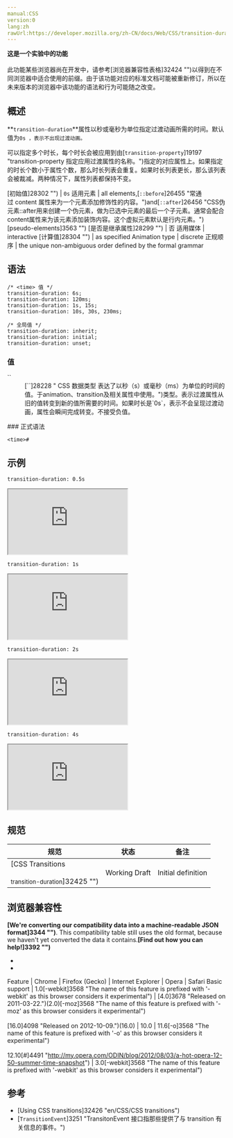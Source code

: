 ```yaml
---
manual:CSS
version:0
lang:zh
rawUrl:https://developer.mozilla.org/zh-CN/docs/Web/CSS/transition-duration
---
```






**这是一个实验中的功能**<br></br>此功能某些浏览器尚在开发中，请参考[浏览器兼容性表格]32424 "")以得到在不同浏览器中适合使用的前缀。由于该功能对应的标准文档可能被重新修订，所以在未来版本的浏览器中该功能的语法和行为可能随之改变。




## 概述<a name="概述"></a>


**`transition-duration`**属性以秒或毫秒为单位指定过渡动画所需的时间。默认值为`0s ，表示不出现过渡动画。`



可以指定多个时长，每个时长会被应用到由[`transition-property`]19197 "transition-property 指定应用过渡属性的名称。")指定的对应属性上。如果指定的时长个数小于属性个数，那么时长列表会重复。如果时长列表更长，那么该列表会被裁减。两种情况下，属性列表都保持不变。


[初始值]28302 "") | `0s` 
适用元素 | all elements,[`::before`]26455 "常通过 content 属性来为一个元素添加修饰性的内容。")and[`::after`]26456 "CSS伪元素::after用来创建一个伪元素，做为已选中元素的最后一个子元素。通常会配合content属性来为该元素添加装饰内容。这个虚拟元素默认是行内元素。")[pseudo-elements]3563 "") 
[是否是继承属性]28299 "") | 否 
适用媒体 | interactive 
[计算值]28304 "") | as specified 
Animation type | discrete 
正规顺序 | the unique non-ambiguous order defined by the formal grammar 


## 语法<a name="语法"></a>

```
/* <time> 值 */
transition-duration: 6s;
transition-duration: 120ms;
transition-duration: 1s, 15s;
transition-duration: 10s, 30s, 230ms;

/* 全局值 */
transition-duration: inherit;
transition-duration: initial;
transition-duration: unset;
```

### 值<a name="值"></a>
<dl><dt id=''>`<time>`</dt><dd>[`<time>`]28228 "<time> CSS 数据类型 表达了以秒（s）或毫秒（ms）为单位的时间的值。于animation、transition及相关属性中使用。")类型。表示过渡属性从旧的值转变到新的值所需要的时间。如果时长是`0s`，表示不会呈现过渡动画，属性会瞬间完成转变。不接受负值。</dd></dl>
### 正式语法<a name="正式语法"></a>

```
<time>#
```

## 示例<a name="示例"></a>


`transition-duration: 0.5s`

<iframe src='https://mdn.mozillademos.org/zh-CN/docs/Web/CSS/transition-duration$samples/duration_0_5s?revision=1066560' width='275' height='150'></iframe>




`transition-duration: 1s`

<iframe src='https://mdn.mozillademos.org/zh-CN/docs/Web/CSS/transition-duration$samples/duration_1s?revision=1066560' width='275' height='150'></iframe>



`transition-duration: 2s`

<iframe src='https://mdn.mozillademos.org/zh-CN/docs/Web/CSS/transition-duration$samples/duration_2s?revision=1066560' width='275' height='150'></iframe>




`transition-duration: 4s`

<iframe src='https://mdn.mozillademos.org/zh-CN/docs/Web/CSS/transition-duration$samples/duration_4s?revision=1066560' width='275' height='150'></iframe>




## 规范<a name="规范"></a>

规范 | 状态 | 备注 
 ---  |  ---  |  ---  | 
[CSS Transitions<br></br><small>transition-duration</small>]32425 "") | Working Draft | Initial definition 


## 浏览器兼容性<a name="浏览器兼容性"></a>


**[We&#39;re converting our compatibility data into a machine-readable JSON format]3344 "")**. This compatibility table still uses the old format, because we haven&#39;t yet converted the data it contains.**[Find out how you can help!]3392 "")**


* 
* 

Feature | Chrome | Firefox (Gecko) | Internet Explorer | Opera | Safari 
Basic support | 1.0[-webkit]3568 "The name of this feature is prefixed with '-webkit' as this browser considers it experimental") | [4.0]3678 "Released on 2011-03-22.")(2.0)[-moz]3568 "The name of this feature is prefixed with '-moz' as this browser considers it experimental")<br></br>[16.0]4098 "Released on 2012-10-09.")(16.0) | 10.0 | 11.6[-o]3568 "The name of this feature is prefixed with '-o' as this browser considers it experimental")<br></br>12.10[#]4491 "http://my.opera.com/ODIN/blog/2012/08/03/a-hot-opera-12-50-summer-time-snapshot") | 3.0[-webkit]3568 "The name of this feature is prefixed with '-webkit' as this browser considers it experimental") 




## 参考<a name="参考"></a>

* [Using CSS transitions]32426 "en/CSS/CSS transitions")
* [`TransitionEvent`]3251 "TransitonEvent 接口指那些提供了与 transition 有关信息的事件。")



